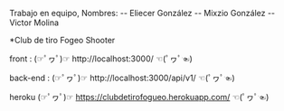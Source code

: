 

Trabajo en equipo, Nombres: 
-- Eliecer González 
-- Mixzio González 
-- Victor Molina

*Club de tiro Fogeo Shooter

front : (☞ﾟヮﾟ)☞ http://localhost:3000/ ☜(ﾟヮﾟ☜)

back-end : (☞ﾟヮﾟ)☞ http://localhost:3000/api/v1/ ☜(ﾟヮﾟ☜)

heroku (☞ﾟヮﾟ)☞ https://clubdetirofogueo.herokuapp.com/ ☜(ﾟヮﾟ☜)



